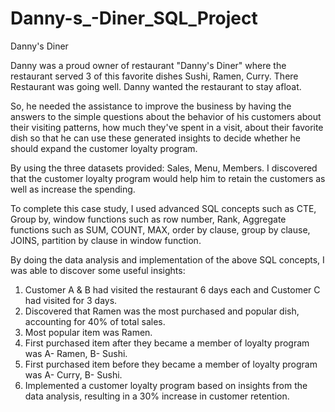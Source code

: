 # Danny-s_-Diner_SQL_Project
Danny's Diner

Danny was a proud owner of restaurant "Danny's Diner" where the restaurant served 3 of this favorite dishes Sushi, Ramen, Curry. There Restaurant was going well. Danny wanted the restaurant to stay afloat. 

So, he needed the assistance to improve the business by having the answers to the simple questions about the behavior of his customers about their visiting patterns, how much they've spent in a visit, about their favorite dish so that he can use these generated insights to decide whether he should expand the customer loyalty program.

By using the three datasets provided: Sales, Menu, Members. I discovered that the customer loyalty program would help him to retain the customers as well as 
increase the spending.

To complete this case study, I used advanced SQL concepts such as CTE, Group by, window functions such as row number, Rank, Aggregate functions such as SUM,
COUNT, MAX, order by clause, group by clause, JOINS, partition by clause in window function.

By doing the data analysis and implementation of the above SQL concepts, I was able to discover some useful insights:

1) Customer A & B had visited the restaurant 6 days each and Customer C had visited for 3 days.
2) Discovered that Ramen was the most purchased and popular dish, accounting for 40% of total sales.
3) Most popular item was Ramen.
4) First purchased item after they became a member of loyalty program was A- Ramen, B- Sushi.
5) First purchased item before they became a member of loyalty program was A- Curry, B- Sushi.
6) Implemented a customer loyalty program based on insights from the data analysis, resulting in a 30% increase in customer retention.
